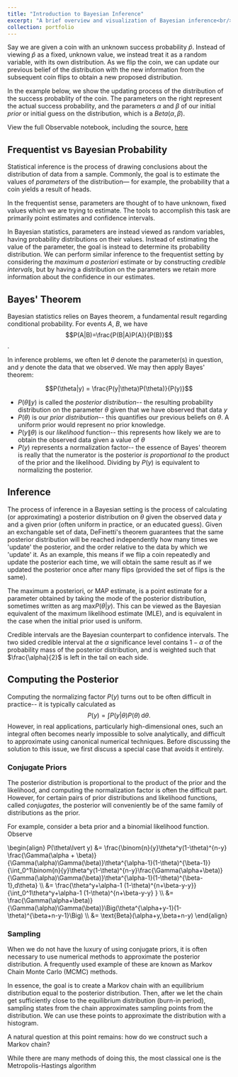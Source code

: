 ```yaml
---
title: "Introduction to Bayesian Inference"
excerpt: "A brief overview and visualization of Bayesian inference<br/><img src='/images/thumb_bayes.png'>"
collection: portfolio
---
```



Say we are given a coin with an unknown success probability $\hat{p}$. Instead of viewing $\hat{p}$ as a fixed, unknown value, we instead treat it as a random variable, with its own distribution. As we flip the coin, we can update our previous belief of the distribution with the new information from the subsequent coin flips to obtain a new proposed distribution.

In the example below, we show the updating process of the distribution of the success probablity of the coin. The parameters on the right represent the actual success probability, and the parameters $\alpha$ and $\beta$ of our initial _prior_ or initial guess on the distribution, which is a $Beta(\alpha,\beta)$.

<div id="observablehq-b6737eed">
  <div class="observablehq-Q"></div>
</div>
<script type="module">
  import {Runtime, Inspector} from "https://cdn.jsdelivr.net/npm/@observablehq/runtime@4/dist/runtime.js";
  import define from "https://api.observablehq.com/@sean-ohagan/coin-flip.js?v=3";
  (new Runtime).module(define, name => {
    if (name === "Q") return Inspector.into("#observablehq-b6737eed .observablehq-Q")();
  });
</script>



View the full Observable notebook, including the source, [here](https://observablehq.com/@sean-ohagan/coin-flip)

## Frequentist vs Bayesian Probability

Statistical inference is the process of drawing conclusions about the distribution of data from a sample. Commonly, the goal is to estimate the values of _parameters_ of the distribution— for example, the probability that a coin yields a result of heads.

In the frequentist sense, parameters are thought of to have unknown, fixed values which we are trying to estimate. The tools to accomplish this task are primarily point estimates and confidence intervals.

In Bayesian statistics, parameters are instead viewed as random variables, having probability distributions on their values. Instead of estimating the value of the parameter, the goal is instead to determine its probability distribution. We can perform similar inference to the frequentist setting by considering the _maximum a posteriori_ estimate or by constructing *credible intervals*, but by having a distribution on the parameters we retain more information about the confidence in our estimates.

## Bayes' Theorem

Bayesian statistics relies on Bayes theorem, a fundamental result regarding conditional probability. For events $A$, $B$, we have
$$P(A|B)=\frac{P(B|A)P(A)}{P(B)}$$.

In inference problems, we often let $\theta$ denote the parameter(s) in question, and $y$ denote the data that we observed. We may then apply Bayes' theorem:

$$P(\theta|y) = \frac{P(y|\theta)P(\theta)}{P(y)}$$

- $P(\theta\|y)$ is called the *posterior distribution*-- the resulting probability distribution on the parameter $\theta$ given that we have observed that data $y$
- $P(\theta)$ is our *prior distribution*-- this quantifies our previous beliefs on $\theta$. A uniform prior would represent no prior knowledge.
- $P(y\|\theta)$ is our *likelihood* function-- this represents how likely we are to obtain the observed data given a value of $\theta$
- $P(y)$ represents a normalization factor-- the essence of Bayes' theorem is really that the numerator is the posterior _is proportional to_ the product of the prior and the likelihood. Dividing by $P(y)$ is equivalent to normalizing the posterior.

## Inference

The process of inference in a Bayesian setting is the process of calculating (or approximating) a posterior distribution on $\theta$ given the observed data $y$ and a given prior (often uniform in practice, or an educated guess). Given an exchangable set of data, DeFinetti's theorem guarantees that the same posterior distribution will be reached independently how many times we 'update' the posterior, and the order relative to the data by which we 'update' it. As an example, this means if we flip a coin repeatedly and update the posterior each time, we will obtain the same result as if we updated the posterior once after many flips (provided the set of flips is the same).

The maximum a posteriori, or MAP estimate, is a point estimate for a parameter obtained by taking the mode of the posterior distribution, sometimes written as $\text{arg max} P(\theta\lvert y)$. This can be viewed as the Bayesian equivalent of the maximum likelihood estimate (MLE), and is equivalent in the case when the initial prior used is uniform.

Credible intervals are the Bayesian counterpart to confidence intervals. The two sided credible interval at the $\alpha$ significance level contains $1-\alpha$ of the probability mass of the posterior distribution, and is weighted such that $\frac{\alpha}{2}$ is left in the tail on each side.

## Computing the Posterior

Computing the normalizing factor $P(y)$ turns out to be often difficult in practice-- it is typically calculated as
$$P(y)=\int P(y|\theta)P(\theta)\,\mathrm{d}\theta.$$
However, in real applications, particularly high-dimensional ones, such an integral often becomes nearly impossible to solve analytically, and difficult to approximate using canonical numerical techniques. Before discussing the solution to this issue, we first discuss a special case that avoids it entirely.

### Conjugate Priors

The posterior distribution is proportional to the product of the prior and the likelihood, and computing the normalization factor is often the difficult part. However, for certain pairs of prior distributions and likelihood functions, called _conjugates_, the posterior will conveniently be of the same family of distributions as the prior.

For example, consider a beta prior and a binomial likelihood function. Observe

\begin{align}
P(\theta\lvert y) &= \frac{\binom{n}{y}\theta^y(1-\theta)^{n-y} \frac{\Gamma(\alpha + \beta)}{\Gamma(\alpha)\Gamma(\beta)}\theta^{\alpha-1}(1-\theta)^{\beta-1}}{\int_0^1\binom{n}{y}\theta^y(1-\theta)^{n-y}\frac{\Gamma(\alpha+\beta)}{\Gamma(\alpha)\Gamma(\beta)}\theta^{\alpha-1}(1-\theta)^{\beta-1}\,d\theta} \\\\
&= \frac{\theta^y+\alpha-1 (1-\theta)^{n+\beta-y-y}}{\int_0^1\theta^y+\alpha-1 (1-\theta)^{n+\beta-y-y} } \\\\
&= \frac{\Gamma(\alpha+\beta)}{\Gamma(\alpha)\Gamma(\beta)}\Big(\theta^{\alpha+y-1}(1-\theta)^{\beta+n-y-1}\Big) \\\\
&= \text{Beta}(\alpha+y,\beta+n-y)
\end{align}



### Sampling

When we do not have the luxury of using conjugate priors, it is often necessary to use numerical methods to approximate the posterior distribution. A frequently used example of these are known as Markov Chain Monte Carlo (MCMC) methods. 

In essence, the goal is to create a Markov chain with an equilibrium distribution equal to the posterior distribution. Then, after we let the chain get sufficiently close to the equilibrium distribution (burn-in period), sampling states from the chain approximates sampling points from the distribution. We can use these points to approximate the distribution with a histogram.

A natural question at this point remains: how do we construct such a Markov chain?

While there are many methods of doing this, the most classical one is the Metropolis-Hastings algorithm